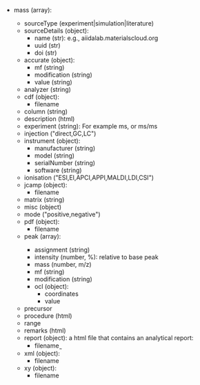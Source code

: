 - mass (array<object>):
  - sourceType (experiment|simulation|literature)
  - sourceDetails (object):
    - name (str): e.g., aiidalab.materialscloud.org
    - uuid (str)
    - doi (str)
  - accurate (object):
    - mf (string)
    - modification (string)
    - value (string)
  - analyzer (string)
  - cdf (object):
    - filename
  - column (string)
  - description (html)
  - experiment (string): For example ms, or ms/ms
  - injection ("direct,GC,LC")
  - instrument (object):
    - manufacturer (string)
    - model (string)
    - serialNumber (string)
    - software (string)
  - ionisation ("ESI,EI,APCI,APPI,MALDI,LDI,CSI")
  - jcamp (object):
    - filename
  - matrix (string)
  - misc (object)
  - mode ("positive,negative")
  - pdf (object):
    - filename
  - peak (array<object>):
    - assignment (string)
    - intensity (number, %): relative to base peak
    - mass (number, m/z)
    - mf (string)
    - modification (string)
    - ocl (object):
      - coordinates
      - value
  - precursor
  - procedure (html)
  - range
  - remarks (html)
  - report (object): a html file that contains an analytical report:
    - filename ̰
  - xml (object):
    - filename
  - xy (object):
    - filename
